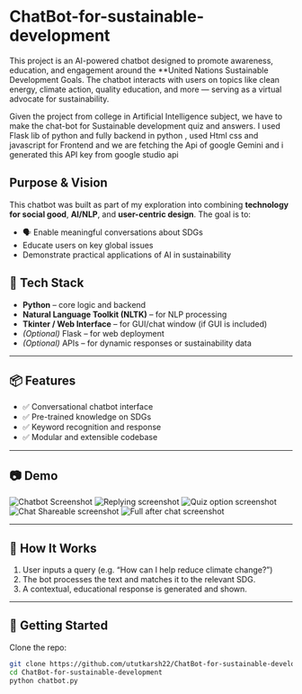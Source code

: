 # ChatBot-for-sustainable-development

 This project is an AI-powered chatbot designed to promote awareness, education, and engagement around the **United Nations Sustainable Development Goals. The chatbot interacts with users on topics like clean energy, climate action, quality education, and more — serving as a virtual advocate for sustainability.


 Given the project from college in Artificial Intelligence subject, we have to make the chat-bot for Sustainable development quiz and answers.
 I used Flask lib of python and fully backend in python , used Html css and javascript for Frontend and we are fetching the Api of google Gemini and i generated     this API key from google studio api

##  Purpose & Vision

This chatbot was built as part of my exploration into combining **technology for social good**, **AI/NLP**, and **user-centric design**. The goal is to:

- 🗣 Enable meaningful conversations about SDGs
-  Educate users on key global issues
-  Demonstrate practical applications of AI in sustainability

  ## 🔧 Tech Stack

- **Python** – core logic and backend
- **Natural Language Toolkit (NLTK)** – for NLP processing
- **Tkinter / Web Interface** – for GUI/chat window (if GUI is included)
- *(Optional)* Flask – for web deployment
- *(Optional)* APIs – for dynamic responses or sustainability data

---

## 📦 Features

- ✅ Conversational chatbot interface
- ✅ Pre-trained knowledge on SDGs
- ✅ Keyword recognition and response
- ✅ Modular and extensible codebase

---

## 📷 Demo 

![Chatbot Screenshot](<img width="1105" height="905" alt="Screenshot 2025-07-14 162139" src="https://github.com/user-attachments/assets/0e399da6-0c22-4c38-ba29-7680f9a1f267" />)
![Replying screenshot](<img width="948" height="297" alt="Screenshot 2025-07-14 162258" src="https://github.com/user-attachments/assets/8645560a-13fa-4023-a829-6fd840a431ee" />)
![Quiz option screenshot](<img width="952" height="871" alt="Screenshot 2025-07-14 162323" src="https://github.com/user-attachments/assets/d0508969-c52d-452f-bfb5-0482d2ee97d4" />)
![Chat Shareable screenshot](<img width="962" height="875" alt="Screenshot 2025-07-14 162347" src="https://github.com/user-attachments/assets/8963cb99-6f39-408d-93e2-342f39d0e907" />)
![Full after chat screenshot](<img width="1033" height="912" alt="Screenshot 2025-07-14 162423" src="https://github.com/user-attachments/assets/b4dd42ea-3d3e-4ea9-b11a-440905184b64" />
)

---

## 🧩 How It Works

1. User inputs a query (e.g. “How can I help reduce climate change?”)
2. The bot processes the text and matches it to the relevant SDG.
3. A contextual, educational response is generated and shown.

---

## 🚀 Getting Started

Clone the repo:

```bash
git clone https://github.com/ututkarsh22/ChatBot-for-sustainable-development.git
cd ChatBot-for-sustainable-development
python chatbot.py


